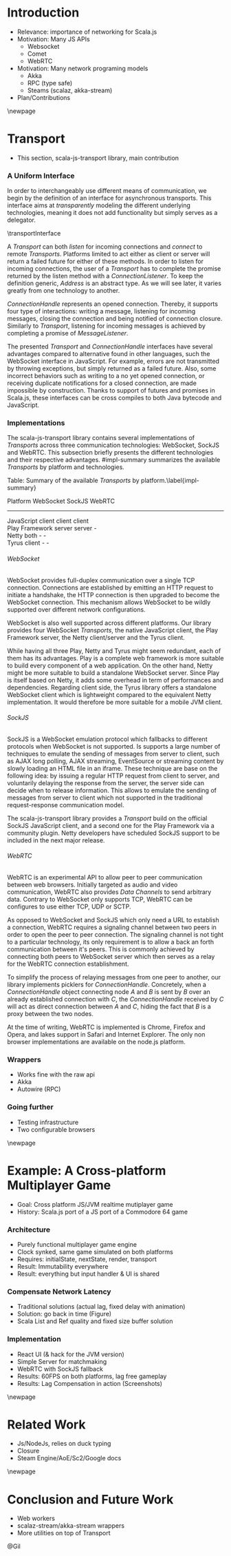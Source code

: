 Introduction
============

- Relevance: importance of networking for Scala.js
- Motivation: Many JS APIs
    - Websocket
    - Comet
    - WebRTC
- Motivation: Many network programing models
    - Akka
    - RPC (type safe)
    - Steams (scalaz, akka-stream)
- Plan/Contributions


\newpage

Transport
=========

* This section, scala-js-transport library, main contribution

### A Uniform Interface

In order to interchangeably use different means of communication, we begin by the definition of an interface for asynchronous transports. This interface aims at *transparently* modeling the different underlying technologies, meaning it does not add functionality but simply serves as a delegator.

\transportInterface

A *Transport* can both *listen* for incoming connections and *connect* to remote *Transports*. Platforms limited to act either as client or server will return a failed future for either of these methods. In order to listen for incoming connections, the user of a *Transport* has to complete the promise returned by the listen method with a *ConnectionListener*. To keep the definition generic, *Address* is an abstract type. As we will see later, it varies greatly from one technology to another.

*ConnectionHandle* represents an opened connection. Thereby, it supports four type of interactions: writing a message, listening for incoming messages, closing the connection and being notified of connection closure. Similarly to *Transport*, listening for incoming messages is achieved by completing a promise of *MessageListener*.

The presented *Transport* and *ConnectionHandle* interfaces have several advantages compared to alternative found in other languages, such the WebSocket interface in JavaScript. For example, errors are not transmitted by throwing exceptions, but simply returned as a failed future. Also, some incorrect behaviors such as writing to a no yet opened connection, or receiving duplicate notifications for a closed connection, are made impossible by construction. Thanks to support of futures and promises in Scala.js, these interfaces can be cross compiles to both Java bytecode and JavaScript.

### Implementations

The scala-js-transport library contains several implementations of *Transports* across three communication technologies: WebSocket, SockJS and WebRTC. This subsection briefly presents the different technologies and their respective advantages. #impl-summary summarizes the available *Transports* by platform and technologies.

Table: Summary of the available *Transports* by platform.\label{impl-summary}

Platform        WebSocket   SockJS   WebRTC
-------------- ----------- -------- --------
JavaScript       client     client   client    
Play Framework   server     server     -     
Netty            both          -       -      
Tyrus            client        -       -      



###### WebSocket
WebSocket provides full-duplex communication over a single TCP connection. Connections are established by emitting an HTTP request to initiate a handshake, the HTTP connection is then upgraded to become the WebSocket connection. This mechanism allows WebSocket to be wildly supported over different network configurations.

WebSocket is also well supported across different platforms. Our library provides four WebSocket *Transports*, the native JavaScript client, the Play Framework server, the Netty client/server and the Tyrus client.

While having all three Play, Netty and Tyrus might seem redundant, each of them has its advantages. Play is a complete web framework is more suitable to build every component of a web application. On the other hand, Netty might be more suitable to build a standalone WebSocket server. Since Play is itself based on Netty, it adds some overhead in term of performances and dependencies. Regarding client side, the Tyrus library offers a standalone WebSocket client which is lightweight compared to the equivalent Netty implementation. It would therefore be more suitable for a mobile JVM client.

###### SockJS
SockJS is a WebSocket emulation protocol which fallbacks to different protocols when WebSocket is not supported. Is supports a large number of techniques to emulate the sending of messages from server to client, such as AJAX long polling, AJAX streaming, EventSource or streaming content by slowly loading an HTML file in an iframe. These technique are base on the following idea: by issuing a regular HTTP request from client to server, and voluntarily delaying the response from the server, the server side can decide when to release information. This allows to emulate the sending of messages from server to client which not supported in the traditional request-response communication model.

The scala-js-transport library provides a *Transport* build on the official SockJS JavaScript client, and a second one for the Play Framework via a community plugin. Netty developers have scheduled SockJS support to be included in the next major release.

###### WebRTC
WebRTC is an experimental API to allow peer to peer communication between web browsers. Initially targeted as audio and video communication, WebRTC also provides *Data Channels* to send arbitrary data. Contrary to WebSocket only supports TCP, WebRTC can be configures to use either TCP, UDP or SCTP.

As opposed to WebSocket and SockJS which only need a URL to establish a connection, WebRTC requires a signaling channel between two peers in order to open the peer to peer connection. The signaling channel is not tight to a particular technology, its only requirement is to allow a back an forth communication between it's peers. This is commonly achieved by connecting both peers to WebSocket server which then serves as a relay for the WebRTC connection establishment.

To simplify the process of relaying messages from one peer to another, our library implements picklers for *ConnectionHandle*. Concretely, when a *ConnectionHandle* object connecting node *A* and *B* is sent by *B* over an already established connection with *C*, the *ConnectionHandle* received by *C* will act as direct connection between *A* and *C*, hiding the fact that *B* is a proxy between the two nodes.

At the time of writing, WebRTC is implemented is Chrome, Firefox and Opera, and lakes support in Safari and Internet Explorer. The only non browser implementations are available on the node.js platform. 

### Wrappers

- Works fine with the raw api
- Akka
- Autowire (RPC)

### Going further

- Testing infrastructure
- Two configurable browsers

\newpage

Example: A Cross-platform Multiplayer Game
========================================== 

- Goal: Cross platform JS/JVM realtime mutiplayer game
- History: Scala.js port of a JS port of a Commodore 64 game

### Architecture

- Purely functional multiplayer game engine
- Clock synked, same game simulated on both platforms
- Requires: initialState, nextState, render, transport
- Result: Immutability everywhere
- Result: everything but input handler & UI is shared

### Compensate Network Latency

- Traditional solutions (actual lag, fixed delay with animation)
- Solution: go back in time (Figure)
- Scala List and Ref quality and fixed size buffer solution

### Implementation

- React UI (& hack for the JVM version)
- Simple Server for matchmaking
- WebRTC with SockJS fallback
- Results: 60FPS on both platforms, lag free gameplay
- Results: Lag Compensation in action (Screenshots)


\newpage

Related Work
============

- Js/NodeJs, relies on duck typing
- Closure
- Steam Engine/AoE/Sc2/Google docs


\newpage

Conclusion and Future Work
==========================

- Web workers
- scalaz-stream/akka-stream wrappers
- More utilities on top of Transport

@Gil

